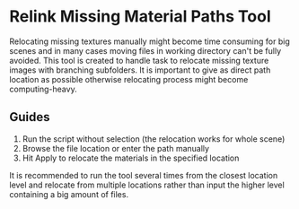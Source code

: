 # Relink Missing Material Paths Tool
Relocating missing textures manually might become time consuming for big scenes and in many cases moving files in working directory can't be fully avoided. This tool is created to handle task to relocate missing texture images with branching subfolders. It is important to give as direct path location as possible otherwise relocating process might become computing-heavy.

## Guides
1. Run the script without selection (the relocation works for whole scene)
2. Browse the file location or enter the path manually
3. Hit Apply to relocate the materials in the specified location

It is recommended to run the tool several times from the closest location level and relocate from multiple locations rather than input the higher level containing a big amount of files.